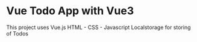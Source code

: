 # Vue Todo App with Vue3

This project uses Vue.js
HTML - CSS - Javascript
Localstorage for storing of Todos
